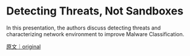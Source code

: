 
# Detecting Threats, Not Sandboxes

In this presentation, the authors discuss detecting threats and characterizing network environment to improve Malware Classification.

[原文｜original](https://insights.sei.cmu.edu/library/detecting-threats-not-sandboxes/)
        